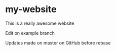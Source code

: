 # my-website

This is a really awesome website

Edit on example branch

Updates made on master on GitHub before rebase
